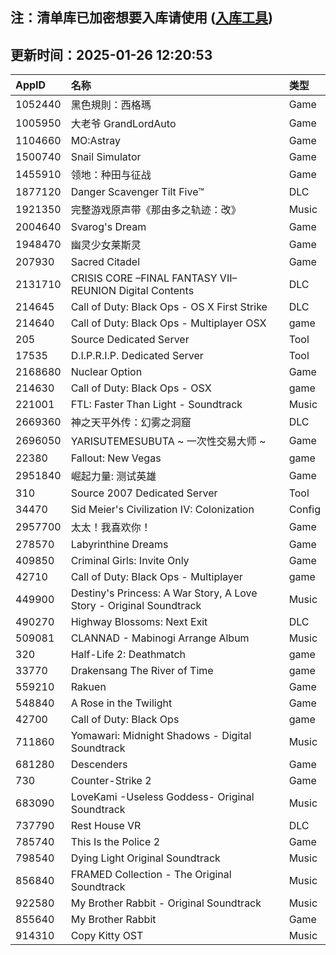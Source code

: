 ## 注：清单库已加密想要入库请使用 ([入库工具](https://github.com/BlankTMing/ManifestAutoUpdate/releases))

## 更新时间：2025-01-26 12:20:53
| AppID | 名称 | 类型  |
| :-------------------- | :----------------------------- | :----------- |
| 1052440 | 黑色規則：西格瑪| Game |
| 1005950 | 大老爷 GrandLordAuto| Game |
| 1104660 | MO:Astray| Game |
| 1500740 | Snail Simulator| Game |
| 1455910 | 领地：种田与征战| Game |
| 1877120 | Danger Scavenger Tilt Five™| DLC |
| 1921350 | 完整游戏原声带《那由多之轨迹：改》| Music |
| 2004640 | Svarog's Dream| Game |
| 1948470 | 幽灵少女莱斯灵| Game |
| 207930 | Sacred Citadel| Game |
| 2131710 | CRISIS CORE –FINAL FANTASY VII– REUNION Digital Contents| DLC |
| 214645 | Call of Duty: Black Ops - OS X First Strike| DLC |
| 214640 | Call of Duty: Black Ops - Multiplayer OSX| game |
| 205 | Source Dedicated Server| Tool |
| 17535 | D.I.P.R.I.P. Dedicated Server| Tool |
| 2168680 | Nuclear Option| Game |
| 214630 | Call of Duty: Black Ops - OSX| game |
| 221001 | FTL: Faster Than Light - Soundtrack| Music |
| 2669360 | 神之天平外传：幻雾之洞窟| DLC |
| 2696050 | YARISUTEMESUBUTA ~ 一次性交易大师 ~| Game |
| 22380 | Fallout: New Vegas| game |
| 2951840 | 崛起力量: 测试英雄| Game |
| 310 | Source 2007 Dedicated Server| Tool |
| 34470 | Sid Meier's Civilization IV: Colonization| Config |
| 2957700 | 太太！我喜欢你！| Game |
| 278570 | Labyrinthine Dreams| Game |
| 409850 | Criminal Girls: Invite Only| Game |
| 42710 | Call of Duty: Black Ops - Multiplayer| game |
| 449900 | Destiny's Princess: A War Story, A Love Story - Original Soundtrack| Music |
| 490270 | Highway Blossoms: Next Exit| DLC |
| 509081 | CLANNAD - Mabinogi Arrange Album| Music |
| 320 | Half-Life 2: Deathmatch| game |
| 33770 | Drakensang The River of Time| game |
| 559210 | Rakuen| Game |
| 548840 | A Rose in the Twilight| Game |
| 42700 | Call of Duty: Black Ops| game |
| 711860 | Yomawari: Midnight Shadows - Digital Soundtrack| Music |
| 681280 | Descenders| Game |
| 730 | Counter-Strike 2| Game |
| 683090 | LoveKami -Useless Goddess- Original Soundtrack| Music |
| 737790 | Rest House VR| DLC |
| 785740 | This Is the Police 2| Game |
| 798540 | Dying Light Original Soundtrack| Music |
| 856840 | FRAMED Collection - The Original Soundtrack| Music |
| 922580 | My Brother Rabbit - Original Soundtrack| Music |
| 855640 | My Brother Rabbit| Game |
| 914310 | Copy Kitty OST| Music |
